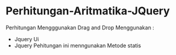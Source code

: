 # Perhitungan-Aritmatika-JQuery
Perhitungan Mengggunakan Drag and Drop Menggunakan :
- Jquery Ui
- Jquery
 Pehitungan ini menngunakan Metode statis
